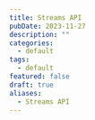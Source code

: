 ```yaml
---
title: Streams API
pubDate: 2023-11-27
description: ""
categories:
  - default
tags:
  - default
featured: false
draft: true
aliases:
  - Streams API
---
```

